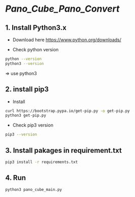 # _Pano_Cube_Pano_Convert_

## 1. Install Python3.x
- Download here
https://www.python.org/downloads/

- Check python version
```sh
python --version
python3 --version
```

=> use python3

## 2. install pip3
- Install
```sh
curl https://bootstrap.pypa.io/get-pip.py -o get-pip.py
python3 get-pip.py
```

- Check pip3 version
```sh
pip3 --version
```
## 3. Install pakages in requirement.txt 
```sh
pip3 install -r requirements.txt
```

## 4. Run
```sh
python3 pano_cube_main.py
```
